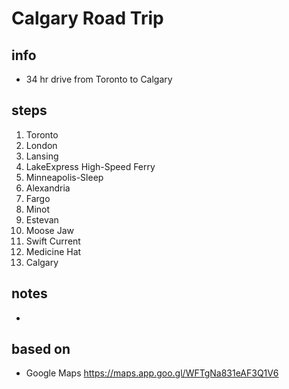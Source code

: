 # Calgary Road Trip  

## info  
* 34 hr drive from Toronto to Calgary

## steps  
1. Toronto
2. London
3. Lansing
4. LakeExpress High-Speed Ferry
5. Minneapolis-Sleep 
6. Alexandria
7. Fargo
8. Minot
9. Estevan
10. Moose Jaw
11. Swift Current
12. Medicine Hat
13. Calgary

## notes  
*  

## based on  
*  Google Maps https://maps.app.goo.gl/WFTgNa831eAF3Q1V6 

